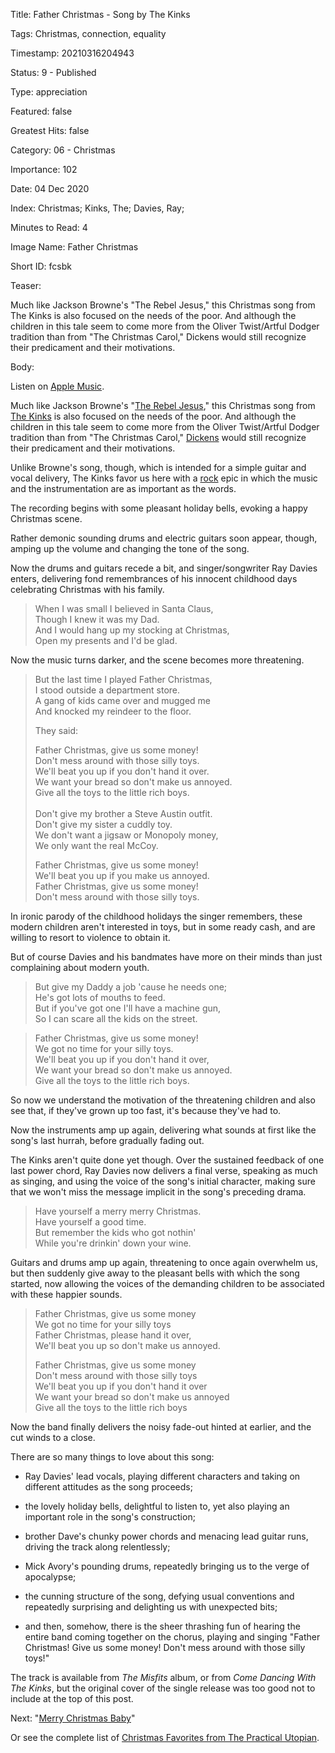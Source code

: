 Title:  Father Christmas - Song by The Kinks

Tags:   Christmas, connection, equality

Timestamp: 20210316204943

Status: 9 - Published

Type:   appreciation

Featured: false

Greatest Hits: false

Category: 06 - Christmas

Importance: 102

Date:   04 Dec 2020

Index:  Christmas; Kinks, The; Davies, Ray; 

Minutes to Read: 4

Image Name: Father Christmas

Short ID: fcsbk

Teaser:

Much like Jackson Browne's "The Rebel Jesus," this Christmas song from The Kinks is also focused on the needs of the poor. And although the children in this tale seem to come more from the Oliver Twist/Artful Dodger tradition than from "The Christmas Carol," Dickens would still recognize their predicament and their motivations.


Body:

Listen on [Apple Music](https://music.apple.com/us/album/father-christmas/1192916604?i=1192917508). 

Much like Jackson Browne's "[The Rebel Jesus][rj]," this Christmas song from [The Kinks][kinks] is also focused on the needs of the poor. And although the children in this tale seem to come more from the Oliver Twist/Artful Dodger tradition than from "The Christmas Carol," [Dickens][cd] would still recognize their predicament and their motivations. 

Unlike Browne's song, though, which is intended for a simple guitar and vocal delivery, The Kinks favor us here with a [rock][] epic in which the music and the instrumentation are as important as the words.

The recording begins with some pleasant holiday bells, evoking a happy Christmas scene. 

Rather demonic sounding drums and electric guitars soon appear, though, amping up the volume and changing the tone of the song. 

Now the drums and guitars recede a bit, and singer/songwriter Ray Davies enters, delivering fond remembrances of his innocent childhood days celebrating Christmas with his family. 

> When I was small I believed in Santa Claus,  
> Though I knew it was my Dad.    
> And I would hang up my stocking at Christmas,    
> Open my presents and I'd be glad.    

Now the music turns darker, and the scene becomes more threatening. 

> But the last time I played Father Christmas,  
> I stood outside a department store.  
> A gang of kids came over and mugged me  
> And knocked my reindeer to the floor.  
>   
> They said:   
>   
> Father Christmas, give us some money!  
> Don't mess around with those silly toys.  
> We'll beat you up if you don't hand it over.  
> We want your bread so don't make us annoyed.  
> Give all the toys to the little rich boys.    
>   
> Don't give my brother a Steve Austin outfit.    
> Don't give my sister a cuddly toy.  
> We don't want a jigsaw or Monopoly money,  
> We only want the real McCoy.  
>   
> Father Christmas, give us some money!  
> We'll beat you up if you make us annoyed.  
> Father Christmas, give us some money!  
> Don't mess around with those silly toys.  

In ironic parody of the childhood holidays the singer remembers, these modern children aren't interested in toys, but in some ready cash, and are willing to resort to violence to obtain it. 

But of course Davies and his bandmates have more on their minds than just complaining about modern youth. 

> But give my Daddy a job 'cause he needs one;  
> He's got lots of mouths to feed.  
> But if you've got one I'll have a machine gun,  
> So I can scare all the kids on the street.   

> Father Christmas, give us some money!  
> We got no time for your silly toys.  
> We'll beat you up if you don't hand it over,  
> We want your bread so don't make us annoyed.  
> Give all the toys to the little rich boys.  

So now we understand the motivation of the threatening children and also see that, if they've grown up too fast, it's because they've had to.

Now the instruments amp up again, delivering what sounds at first like the song's last hurrah, before gradually fading out. 

The Kinks aren't quite done yet though. Over the sustained feedback of one last power chord, Ray Davies now delivers a final verse, speaking as much as singing, and using the voice of the song's initial character, making sure that we won't miss the message implicit in the song's preceding drama. 

> Have yourself a merry merry Christmas.  
> Have yourself a good time.  
> But remember the kids who got nothin'  
> While you're drinkin' down your wine.  

Guitars and drums amp up again, threatening to once again overwhelm us, but then suddenly give away to the pleasant bells with which the song started, now allowing the voices of the demanding children to be associated with these happier sounds. 

> Father Christmas, give us some money  
> We got no time for your silly toys  
> Father Christmas, please hand it over,  
> We'll beat you up so don't make us annoyed.  
>   
> Father Christmas, give us some money  
> Don't mess around with those silly toys  
> We'll beat you up if you don't hand it over  
> We want your bread so don't make us annoyed  
> Give all the toys to the little rich boys  

Now the band finally delivers the noisy fade-out hinted at earlier, and the cut winds to a close. 

There are so many things to love about this song: 

* Ray Davies' lead vocals, playing different characters and taking on different attitudes as the song proceeds; 

* the lovely holiday bells, delightful to listen to, yet also playing an important role in the song's construction; 

* brother Dave's chunky power chords and menacing lead guitar runs, driving the track along relentlessly; 

* Mick Avory's pounding drums, repeatedly bringing us to the verge of apocalypse;

* the cunning structure of the song, defying usual conventions and repeatedly surprising and delighting us with unexpected bits; 

* and then, somehow, there is the sheer thrashing fun of hearing the entire band coming together on the chorus, playing and singing "Father Christmas! Give us some money! Don't mess around with those silly toys!"  

The track is available from *The Misfits* album, or from *Come Dancing With The Kinks*, but the original cover of the single release was too good not to include at the top of this post. 

Next: "[Merry Christmas Baby](merry-christmas-baby-song.html)" 

Or see the complete list of [Christmas Favorites from The Practical Utopian](christmas-favorites-from-the-practical-utopian.html).

[cd]: 		https://en.wikipedia.org/wiki/Charles_Dickens
[kinks]: 	http://www.reasontorock.com/artists/kinks.html
[rj]: 		the-rebel-jesus-song-by-jackson-browne.html
[rock]:		http://www.reasontorock.com/elements/overview.html
